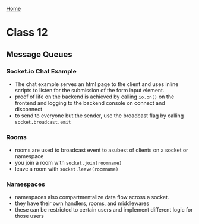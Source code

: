 [Home](../README.md)

# Class 12

## Message Queues

### Socket.io Chat Example

- The chat example serves an html page to the client and uses inline scripts to listen for the submission of the form input element.
- proof of life on the backend is achieved by calling `io.on()` on the frontend and logging to the backend console on connect and disconnect
- to send to everyone but the sender, use the broadcast flag by calling `socket.broadcast.emit`

### Rooms

- rooms are used to broadcast event to asubest of clients on a socket or namespace
- you join a room with `socket.join(roomname)`
- leave a room with `socket.leave(roomname)`

### Namespaces

- namespaces also compartmentalize data flow across a socket. 
- they have their own handlers, rooms, and middlewares
- these can be restricted to certain users and implement different logic for those users
